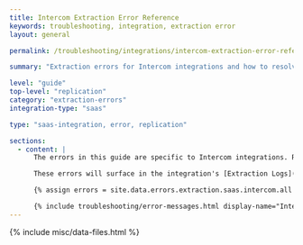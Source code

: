 ```yaml
---
title: Intercom Extraction Error Reference
keywords: troubleshooting, integration, extraction error
layout: general

permalink: /troubleshooting/integrations/intercom-extraction-error-reference

summary: "Extraction errors for Intercom integrations and how to resolve them."

level: "guide"
top-level: "replication"
category: "extraction-errors"
integration-type: "saas"

type: "saas-integration, error, replication"

sections:
  - content: |
      The errors in this guide are specific to Intercom integrations. Refer to the [Common SaaS extraction error reference]({{ link.troubleshooting.saas-extraction-errors | prepend: site.baseurl }}) for errors common to all SaaS integrations.

      These errors will surface in the integration's [Extraction Logs]({{ link.replication.extraction-logs | prepend: site.baseurl }}).

      {% assign errors = site.data.errors.extraction.saas.intercom.all | sort_natural:"message" %}

      {% include troubleshooting/error-messages.html display-name="Intercom" %}
---
```

{% include misc/data-files.html %}